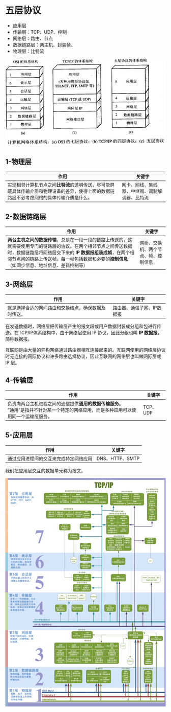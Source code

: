 # 五层协议

- 应用层
- 传输层：TCP、UDP、控制
- 网络层：路由、节点
- 数据链路层：两主机、封装帧、
- 物理层：比特流

![五层体系结构](img/五层体系结构.png)



## 1-物理层

| 作用                                                         | 关键字                                         |
| ------------------------------------------------------------ | ---------------------------------------------- |
| 实现相邻计算机节点之间**比特流**的透明传送，尽可能屏蔽具体传输介质和物理设备的差异，使得上面的数据链路层不必考虑网络的具体传输介质是什么。 | 网卡、网线、集线器、中继器、调制解调器、比特流 |

## 2-数据链路层

| 作用                                                         | 关键字                               |
| ------------------------------------------------------------ | ------------------------------------ |
| **两台主机之间的数据传输**，总是在一段一段的链路上传送的，这就需要使用专门的链路层的协议。在两个相邻节点之间传送数据时，数据链路层将网络层交下来的 **IP 数据报组装成帧**，在两个相邻节点间的链路上传送帧。每一帧包括数据和必要的**控制信息**（如同步信息、地址信息、差错控制等） | 网桥、交换机、两个节点、帧、控制信息 |

## 3-网络层

| 作用                                                 | 关键字                     |
| ---------------------------------------------------- | -------------------------- |
| 就是选择合适的网间路由和交换结点，确保数据及时传送。 | 路由器、通信子网、IP数据报 |

在发送数据时，网络层把传输层产生的报文段或用户数据封装成分组和包进行传送。在TCP/IP体系结构中，由于网络层使用 IP 协议，因此分组也叫 **IP 数据报**，简称数据报。

互联网是由大量的异构网络通过路由器相互连接起来的。互联网使用的网络层协议时无连接的网际协议和许多路由选择协议，因此互联网的网络层也叫做网际层或 IP 层。

## 4-传输层

| 作用                                                         | 关键字   |
| ------------------------------------------------------------ | -------- |
| 负责向两台主机进程之间的通信提供**通用的数据传输服务**。<br />“通用”是指并不针对某一个特定的网络应用，而是多种应用可以使用同一个运输层服务。 | TCP、UDP |

## 5-应用层

| 作用                                   | 关键字          |
| -------------------------------------- | --------------- |
| 通过应用进程间的交互来完成特定网络应用 | DNS、HTTP、SMTP |

我们把应用层交互的数据单元称为报文。



![七层体系结构图](img/七层体系结构图.png)